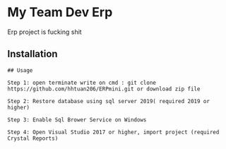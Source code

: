 # My Team Dev Erp

Erp project is fucking shit

## Installation

```
## Usage

Step 1: open terminate write on cmd : git clone https://github.com/hhtuan206/ERPmini.git or download zip file

Step 2: Restore database using sql server 2019( required 2019 or higher)

Step 3: Enable Sql Brower Service on Windows

Step 4: Open Visual Studio 2017 or higher, import project (required Crystal Reports)
